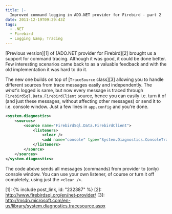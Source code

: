 ```yaml
---
title: |-
  Improved command logging in ADO.NET provider for Firebird - part 2
date: 2011-12-19T09:29:43Z
tags:
  - .NET
  - Firebird
  - Logging &amp; Tracing
---
```

[Previous version][1] of [ADO.NET provider for Firebird][2] brought us a support for command tracing. Although it was good, it could be done better. Few interesting scenarios came back to as a valuable feedback and with the old implementation it was hard to do it.

The new one builds on top of [`TraceSource` class][3] allowing you to handle different sources from trace messages easily and independently. The _what's_ logged is same, but now every message is traced through `FirebirdSql.Data.FirebirdClient` source, hence you can easily i.e. turn it of (and just these messages, without affecting other messages) or send it to i.e. console window. Just a few lines in `app.config` and you're done.

```xml
<system.diagnostics>
	<sources>
		<source name="FirebirdSql.Data.FirebirdClient">
			<listeners>
				<clear />
				<add name="console" type="System.Diagnostics.ConsoleTraceListener"/>
			</listeners>
		</source>
	</sources>
</system.diagnostics>
```

The code above sends all messages (commands) from provider to (only) console window. You can use your own listener, of course or turn it off completely, using just the `<clear />`.

[1]: {% include post_link, id: "232387" %}
[2]: http://www.firebirdsql.org/en/net-provider/
[3]: http://msdn.microsoft.com/en-us/library/system.diagnostics.tracesource.aspx